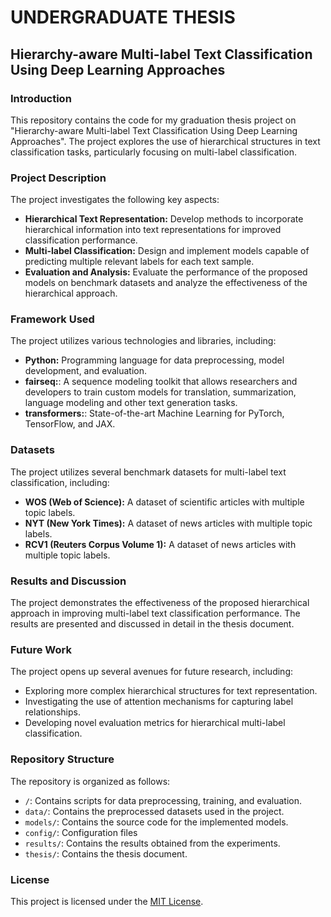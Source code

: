 # UNDERGRADUATE THESIS

## Hierarchy-aware Multi-label Text Classification Using Deep Learning Approaches

### Introduction

This repository contains the code for my graduation thesis project on "Hierarchy-aware Multi-label Text Classification Using Deep Learning Approaches". The project explores the use of hierarchical structures in text classification tasks, particularly focusing on multi-label classification.

### Project Description

The project investigates the following key aspects:

* **Hierarchical Text Representation:** Develop methods to incorporate hierarchical information into text representations for improved classification performance.
* **Multi-label Classification:** Design and implement models capable of predicting multiple relevant labels for each text sample.
* **Evaluation and Analysis:** Evaluate the performance of the proposed models on benchmark datasets and analyze the effectiveness of the hierarchical approach.

### Framework Used

The project utilizes various technologies and libraries, including:

* **Python:** Programming language for data preprocessing, model development, and evaluation.
* **fairseq:**: A sequence modeling toolkit that allows researchers and developers to train custom models for translation, summarization, language modeling and other text generation tasks.
* **transformers:**: State-of-the-art Machine Learning for PyTorch, TensorFlow, and JAX.

### Datasets

The project utilizes several benchmark datasets for multi-label text classification, including:

* **WOS (Web of Science):** A dataset of scientific articles with multiple topic labels.
* **NYT (New York Times):** A dataset of news articles with multiple topic labels.
* **RCV1 (Reuters Corpus Volume 1):** A dataset of news articles with multiple topic labels.

### Results and Discussion

The project demonstrates the effectiveness of the proposed hierarchical approach in improving multi-label text classification performance. The results are presented and discussed in detail in the thesis document.

### Future Work

The project opens up several avenues for future research, including:

* Exploring more complex hierarchical structures for text representation.
* Investigating the use of attention mechanisms for capturing label relationships.
* Developing novel evaluation metrics for hierarchical multi-label classification.

### Repository Structure

The repository is organized as follows:

* `/`: Contains scripts for data preprocessing, training, and evaluation.
* `data/`: Contains the preprocessed datasets used in the project.
* `models/`: Contains the source code for the implemented models.
* `config/`: Configuration files
* `results/`: Contains the results obtained from the experiments.
* `thesis/`: Contains the thesis document.

### License

This project is licensed under the [MIT License](LICENSE).
